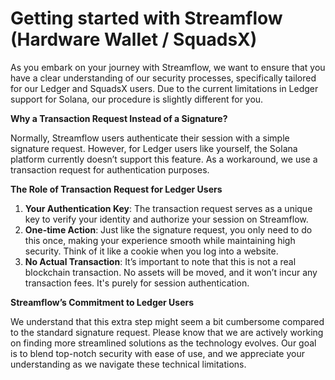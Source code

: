 # Getting started with Streamflow (Hardware Wallet / SquadsX)

As you embark on your journey with Streamflow, we want to ensure that you have a clear understanding of our security processes, specifically tailored for our Ledger and SquadsX users. Due to the current limitations in Ledger support for Solana, our procedure is slightly different for you.

**Why a Transaction Request Instead of a Signature?**

Normally, Streamflow users authenticate their session with a simple signature request. However, for Ledger users like yourself, the Solana platform currently doesn’t support this feature. As a workaround, we use a transaction request for authentication purposes.

**The Role of Transaction Request for Ledger Users**

1. **Your Authentication Key**: The transaction request serves as a unique key to verify your identity and authorize your session on Streamflow.
2. **One-time Action**: Just like the signature request, you only need to do this once, making your experience smooth while maintaining high security. Think of it like a cookie when you log into a website.&#x20;
3. **No Actual Transaction**: It’s important to note that this is not a real blockchain transaction. No assets will be moved, and it won’t incur any transaction fees. It's purely for session authentication.

**Streamflow’s Commitment to Ledger Users**

We understand that this extra step might seem a bit cumbersome compared to the standard signature request. Please know that we are actively working on finding more streamlined solutions as the technology evolves. Our goal is to blend top-notch security with ease of use, and we appreciate your understanding as we navigate these technical limitations.
